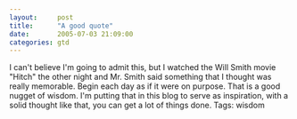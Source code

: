 ```yaml
---
layout:     post
title:      "A good quote"
date:       2005-07-03 21:09:00
categories: gtd
---
```

I can't believe I'm going to admit this, but I watched the Will Smith movie "Hitch" the other night and Mr. Smith said something that I thought was really memorable. Begin each day as if it were on purpose. That is a good nugget of wisdom. I'm putting that in this blog to serve as inspiration, with a solid thought like that, you can get a lot of things done. Tags: wisdom
